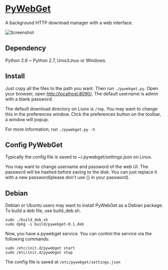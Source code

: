 # [PyWebGet](https://github.com/clowwindy/PyWebGet "PyWebGet Homepage")
A background HTTP download manager with a web interface.

![Screenshot](http://clowwindy.github.com/PyWebGet/pywebget.jpg)

## Dependency
 Python 2.6 ~ Python 2.7, Unix/Linux or Windows.

## Install
 Just copy all the files to the path you want. Then run `./pywebget.py`. Open your browser, open [http://localhost:8090/](http://localhost:8090/). The default username is admin with a blank password.

 The default download directory on Liunx is `/tmp`. You may want to change this in the preferences window. Click the preferences button on the toolbar, a window will popup.

 For more information, run `./pywebget.py -h`

## Config PyWebGet
 Typically the config file is saved to ~/.pywebget/settings.json on Linux.

 You may want to change username and password of the web UI. The password will be hashed before saving to the disk. You can just replace it with a new password(please don't use {} in your password).

## Debian
 Debian or Ubuntu users may want to install PyWebGet as a Debian package.
 To build a deb file, use build_deb.sh.

    sudo ./build_deb.sh
    sudo dpkg -i build/pywebget-0.1.deb

 Now, you have a pywebget service. You can control the service via the following commands:

    sudo /etc/init.d/pywebget start
    sudo /etc/init.d/pywebget stop

 The config file is saved at `/etc/pywebget/settings.json`
